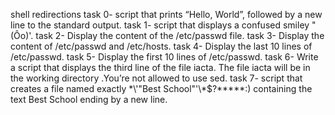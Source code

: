 shell redirections
task 0- script that prints “Hello, World”, followed by a new line to the standard output.
task 1- script that displays a confused smiley "(Ôo)'.
task 2- Display the content of the /etc/passwd file.
task 3- Display the content of /etc/passwd and /etc/hosts.
task 4- Display the last 10 lines of /etc/passwd.
task 5- Display the first 10 lines of /etc/passwd.
task 6- Write a script that displays the third line of the file iacta.
	The file iacta will be in the working directory
		.You’re not allowed to use sed.
task 7- script that creates a file named exactly \*\\'"Best School"\'\\*$\?\*\*\*\*\*:) containing the text Best School ending by a new line.

